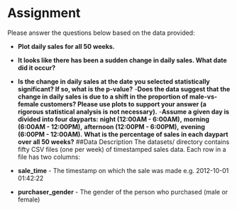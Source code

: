 # Assignment
Please answer the questions below based on the data provided:

- **Plot daily sales for all 50 weeks.**
- **It looks like there has been a sudden change in daily sales. What date did it occur?**
- **Is the change in daily sales at the date you selected statistically significant? If so, what is the p-value?**
-**Does the data suggest that the change in daily sales is due to a shift in the proportion of male-vs-female customers? Please use plots to support your answer (a rigorous statistical analysis is not necessary).**
-**Assume a given day is divided into four dayparts:**
**night (12:00AM - 6:00AM),**
**morning (6:00AM - 12:00PM),**
**afternoon (12:00PM - 6:00PM),**
**evening (6:00PM - 12:00AM).**
**What is the percentage of sales in each daypart over all 50 weeks?**
##Data Description
The datasets/ directory contains fifty CSV files (one per week) of timestamped sales data. Each row in a file has two columns:

- **sale_time** - The timestamp on which the sale was made e.g. 2012-10-01 01:42:22
- **purchaser_gender** - The gender of the person who purchased (male or female)
